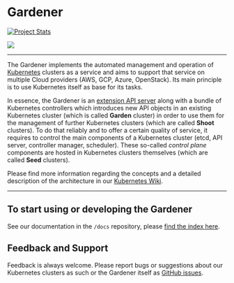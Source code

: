 # Gardener
[![Project Stats](https://www.openhub.net/p/gardener/widgets/project_thin_badge.gif)](https://www.openhub.net/p/gardener)

<script type='text/javascript' src='https://www.openhub.net/p/gardener/widgets/project_basic_stats?format=js'></script>

![](https://github.com/gardener/gardener/blob/master/logo/gardener-large.png)

----

The Gardener implements the automated management and operation of [Kubernetes](https://kubernetes.io/) clusters as a service and aims to support that service on multiple Cloud providers (AWS, GCP, Azure, OpenStack). Its main principle is to use Kubernetes itself as base for its tasks.

In essence, the Gardener is an [extension API server](https://kubernetes.io/docs/tasks/access-kubernetes-api/setup-extension-api-server/) along with a bundle of Kubernetes controllers which introduces new API objects in an existing Kubernetes cluster (which is called **Garden** cluster) in order to use them for the management of further Kubernetes clusters (which are called **Shoot** clusters).
To do that reliably and to offer a certain quality of service, it requires to control the main components of a Kubernetes cluster (etcd, API server, controller manager, scheduler). These so-called *control plane* components are hosted in Kubernetes clusters themselves (which are called **Seed** clusters).

Please find more information regarding the concepts and a detailed description of the architecture in our [Kubernetes Wiki](https://github.com/gardener/documentation/wiki/Architecture).

----

## To start using or developing the Gardener

See our documentation in the `/docs` repository, please [find the index here](docs/README.md).

## Feedback and Support

Feedback is always welcome. Please report bugs or suggestions about our Kubernetes clusters as such or the Gardener itself as [GitHub issues](issues).
